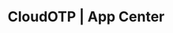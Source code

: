 ---
layout: home

title: CloudOTP | App Center
titleTemplate: App Center

hero:
  name: "CloudOTP"
  text: "An awesome\n2FA authenticator"
  tagline: This software only supports Android and Windows
  actions:
    - theme: brand
      text: Downloads
      link: /cloudotp/downloads
    - theme: alt
      text: Introduction
      link: /cloudotp/introduction
    - theme: alt
      icon: fa-github
      text: Github
      link: https://github.com/Robert-Stackflow/CloudOTP
  image:
    src: https://picbed.cloudchewie.com/apps/cloudotp/logo.png
    alt: CloudOTP

features:
  - icon: 🚀
    title: beautiful
    details: Support dark mode, switch theme color
  - icon: 😃
    title: ease of use
    details: supports single and double column display tokens, built-in many application icons
  - icon: 🛡️
    title: security
    details: Support password lock, safe mode
  - icon: ⌛️
    title: synchronization
    details: Supports multiple import and export methods, Dropbox cloud disk backup
  - icon: 🌈
    title: internationalization
    details: "Supports two languages: Simplified Chinese and English"
  - icon: ⚙️
    title: customized
    details: Support token editing function
  - icon: 📱
    title: Privacy Policy
    details: This software does not collect any user information
    link: /cloudotp/privacy/en/index.html
    linkText: View privacy policy
    target: _blank
    rel: noopener noreferrer
  - icon: 📜
    title: Terms of Service
    details: View the software’s terms of service
    link: /cloudotp/service/en/index.html
    linkText: View Terms of Service
    target: _blank
    rel: noopener noreferrer
---